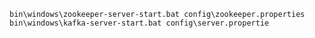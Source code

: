 `bin\windows\zookeeper-server-start.bat config\zookeeper.properties`
`bin\windows\kafka-server-start.bat config\server.propertie`
